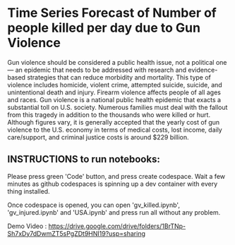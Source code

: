 # Time Series Forecast of Number of people killed per day due to Gun Violence

Gun violence should be considered a public health issue, not a political one — an epidemic that needs to be addressed with research and evidence-based strategies that can reduce morbidity and mortality. This type of violence includes homicide, violent crime, attempted suicide, suicide, and unintentional death and injury. Firearm violence affects people of all ages and races. Gun violence is a national public health epidemic that exacts a substantial toll on U.S. society. Numerous families must deal with the fallout from this tragedy in addition to the thousands who were killed or hurt. Although figures vary, it is generally accepted that the yearly cost of gun violence to the U.S. economy in terms of medical costs, lost income, daily care/support, and criminal justice costs is around $229 billion. 

INSTRUCTIONS to run notebooks:
---
Please press green 'Code' button, and press create codespace. Wait a few minutes as github codespaces is spinning up a dev container with every thing installed. 

Once codespace is opened, you can open 'gv_killed.ipynb', 'gv_injured.ipynb' and 'USA.ipynb' and press run all without any problem. 


Demo Video : https://drive.google.com/drive/folders/1BrTNp-Sh7xDy7dDwmZT5sPgZDt9HNI19?usp=sharing
